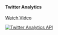 #### Twitter Analytics

[Watch Video](https://www.youtube.com/watch?v=ujId4ipkBio)

[![Twitter Analytics API](https://img.youtube.com/vi/ujId4ipkBio/0.jpg)](https://www.youtube.com/watch?v=ujId4ipkBio)